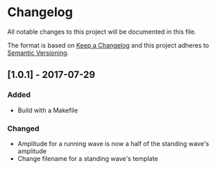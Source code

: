 # Changelog
All notable changes to this project will be documented in this file.

The format is based on [Keep a Changelog](http://keepachangelog.com/en/1.0.0/)
and this project adheres to [Semantic Versioning](http://semver.org/spec/v2.0.0.html).

## [1.0.1] - 2017-07-29
### Added
- Build with a Makefile

### Changed
- Amplitude for a running wave is now a half of the standing wave's amplitude
- Change filename for a standing wave's template